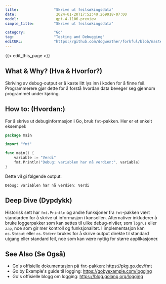 ```yaml
---
title:                "Skrive ut feilsøkingsdata"
date:                  2024-01-20T17:52:40.269918-07:00
model:                 gpt-4-1106-preview
simple_title:         "Skrive ut feilsøkingsdata"

category:             "Go"
tag:                  "Testing and Debugging"
editURL:              "https://github.com/dogweather/forkful/blob/master/content/no/go/printing-debug-output.md"
---
```


{{< edit_this_page >}}

## What & Why? (Hva & Hvorfor?)
Skriving av debug-output er å kaste litt lys inn i koden for å finne feil. Programmerere gjør dette for å forstå hvordan data beveger seg gjennom programmet under kjøring.

## How to: (Hvordan:)
For å skrive ut debuginformasjon i Go, bruk `fmt`-pakken. Her er et enkelt eksempel:

```Go
package main

import "fmt"

func main() {
    variable := "Verdi"
    fmt.Println("Debug: variablen har nå verdien:", variable)
}
```

Dette vil gi følgende output:
```
Debug: variablen har nå verdien: Verdi
```

## Deep Dive (Dypdykk)
Historisk sett har `fmt.Println` og andre funksjoner fra `fmt`-pakken vært standarden for å skrive ut informasjon i konsollen. Alternativer inkluderer å bruke loggerpakker som kan settes til ulike debug-nivåer, som `logrus` eller `zap`, noe som gir mer kontroll og funksjonalitet. I implementasjon kan `os.Stdout` eller `os.Stderr` brukes for å skrive output direkte til standard utgang eller standard feil, noe som kan være nyttig for større applikasjoner.

## See Also (Se Også)
- Go's offisielle dokumentasjon på `fmt`-pakken: https://pkg.go.dev/fmt
- Go by Example's guide til logging: https://gobyexample.com/logging
- Go's offisielle blogg om logging: https://blog.golang.org/logging
